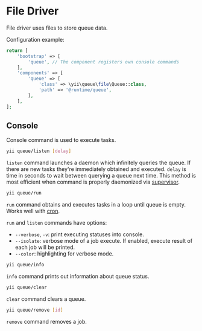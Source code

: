 File Driver
===========

File driver uses files to store queue data.

Configuration example:

```php
return [
    'bootstrap' => [
        'queue', // The component registers own console commands
    ],
    'components' => [
        'queue' => [
            'class' => \yii\queue\file\Queue::class,
            'path' => '@runtime/queue',
        ],
    ],
];
```

Console
-------

Console command is used to execute tasks.

```sh
yii queue/listen [delay]
```

`listen` command launches a daemon which infinitely queries the queue. If there are new tasks
they're immediately obtained and executed. `delay` is time in seconds to wait between querying
a queue next time. This method is most efficient when command is properly daemonized via
[supervisor](worker.md#supervisor).

```sh
yii queue/run
```

`run` command obtains and executes tasks in a loop until queue is empty. Works well with
[cron](worker.md#cron).

`run` and `listen` commands have options:

- `--verbose`, `-v`: print executing statuses into console.
- `--isolate`: verbose mode of a job execute. If enabled, execute result of each job will be printed.
- `--color`: highlighting for verbose mode.

```sh
yii queue/info
```

`info` command prints out information about queue status.

```sh
yii queue/clear
```

`clear` command clears a queue.

```sh
yii queue/remove [id]
```

`remove` command removes a job.
